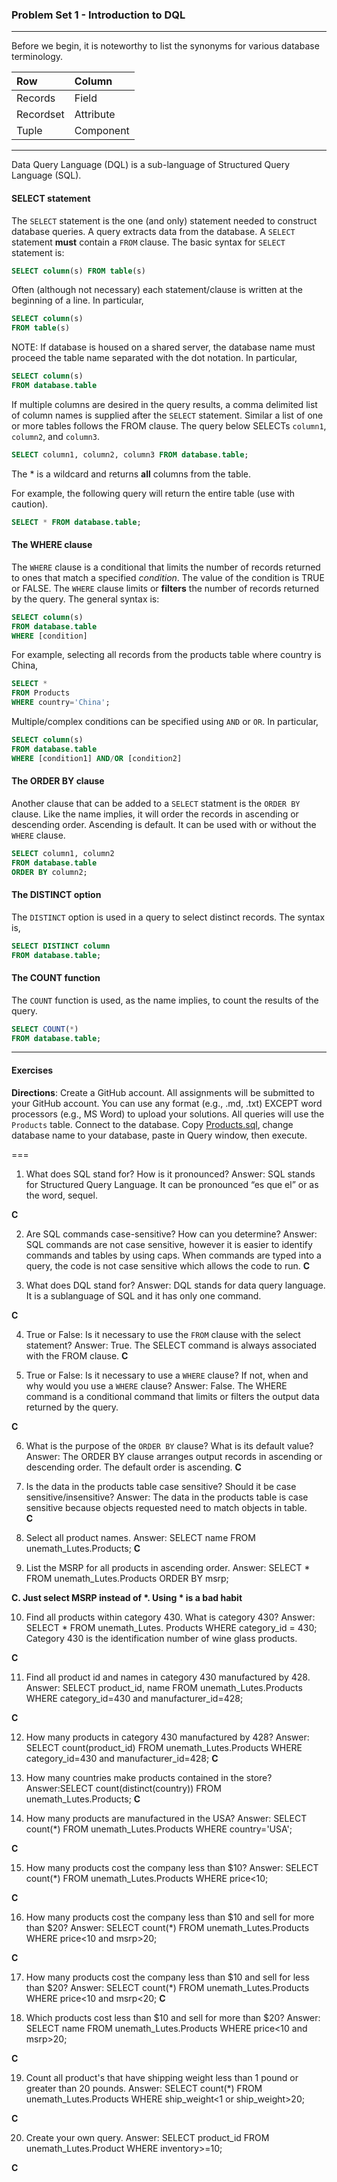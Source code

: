 ### Problem Set 1 - Introduction to DQL 
---

Before we begin, it is noteworthy to list the synonyms for various database terminology.  

|Row |Column   | 
|:--- |:---- |
|Records  | Field |
| Recordset | Attribute |
|Tuple | Component  |

---

Data Query Language (DQL) is a sub-language of Structured Query Language (SQL).  

#### SELECT statement

The `SELECT` statement is the one (and only) statement needed to construct database queries.  A query extracts data from the database.  A `SELECT` statement **must** contain a `FROM` clause.  The basic syntax for `SELECT` statement is:

```SQL
SELECT column(s) FROM table(s)
```

Often (although not necessary) each statement/clause is written at the beginning of a line.  In particular, 

```SQL
SELECT column(s) 
FROM table(s)
```

NOTE: If database is housed on a shared server, the database name must proceed the table name separated with the dot notation.  In particular, 

```SQL
SELECT column(s) 
FROM database.table
```

If multiple columns are desired in the query results, a comma delimited list of column names is supplied after the `SELECT` statement. Similar a list of one or more tables follows the FROM clause.   The query below SELECTs `column1`, `column2`, and `column3`. 


```SQL
SELECT column1, column2, column3 FROM database.table;
```



The * is a wildcard and returns **all** columns from the table.  

For example, the following query will return the entire table (use with caution).

```SQL
SELECT * FROM database.table;
```


#### The WHERE clause

The `WHERE` clause is a conditional that limits the number of records returned to ones that match a specified *condition*.  The value of the condition is TRUE or FALSE.  The `WHERE` clause limits or **filters** the number of records returned by the query. The general syntax is:

```SQL
SELECT column(s)
FROM database.table
WHERE [condition]
```
For example, selecting all records from the products table where country is China, 

```SQL
SELECT *
FROM Products
WHERE country='China';
```


Multiple/complex conditions can be specified using `AND` or `OR`.  In particular,

```SQL
SELECT column(s)
FROM database.table
WHERE [condition1] AND/OR [condition2]
```


#### The ORDER BY clause

Another clause that can be added to a `SELECT` statment is the `ORDER BY` clause.  Like the name implies, it will order the records in ascending or descending order.  Ascending is default.  It can be used with or without the `WHERE` clause.  

```SQL
SELECT column1, column2
FROM database.table
ORDER BY column2;
```

#### The DISTINCT option

The `DISTINCT` option is used in a query to select distinct records.  The syntax is, 

```SQL
SELECT DISTINCT column
FROM database.table;
```



#### The COUNT function

The `COUNT` function is used, as the name implies, to count the results of the query.    

```SQL
SELECT COUNT(*)
FROM database.table;
```

---

#### Exercises

**Directions**: Create a GitHub account.  All assignments will be submitted to your GitHub account.  You can use any format (e.g., .md, .txt) EXCEPT word processors (e.g., MS Word) to upload your solutions.  All queries will use the `Products` table.  Connect to the database.  Copy [Products.sql](https://github.com/jamesquinlan/mat301/tree/master/products), change database name to your database, paste in Query window, then execute.

===

1. What does SQL stand for?  How is it pronounced?
Answer: SQL stands for Structured Query Language. It can be pronounced “es que el” or as the word, sequel.

  __C__

2. Are SQL commands case-sensitive?  How can you determine? 
Answer: SQL commands are not case sensitive, however it is easier to identify commands and tables by using caps. When commands are typed into a query, the code is not case sensitive which allows the code to run. 
  __C__


3. What does DQL stand for?
Answer: DQL stands for data query language. It is a sublanguage of SQL and it has only one command. 

  __C__

4. True or False:  Is it necessary to use the `FROM` clause with the select statement? 
Answer: True. The SELECT command is always associated with the FROM clause.
  __C__


5. True or False:  Is it necessary to use a `WHERE` clause?  If not, when and why would you use a `WHERE` clause?
Answer: False. The WHERE command is a conditional command that limits or filters the output data returned by the query. 

  __C__

6. What is the purpose of the `ORDER BY` clause?  What is its default value?  
Answer: The ORDER BY clause arranges output records in ascending or descending order. The default order is ascending. 
  __C__


7. Is the data in the products table case sensitive?  Should it be case sensitive/insensitive? 
Answer: The data in the products table is case sensitive because objects requested need to match objects in table.  
  __C__


8. Select all product names.
Answer: SELECT name FROM unemath_Lutes.Products;
  __C__


9. List the MSRP for all products in ascending order.
Answer: SELECT  * FROM unemath_Lutes.Products ORDER BY msrp;

  __C.  Just select MSRP instead of *.  Using * is a bad habit__

10. Find all products within  category 430.  What is category 430?
Answer: SELECT * FROM unemath_Lutes. Products WHERE category_id = 430; Category 430 is the identification number of wine glass products. 

  __C__

11. Find all product id and names in category 430 manufactured by 428.
Answer: SELECT product_id, name FROM unemath_Lutes.Products WHERE category_id=430 and manufacturer_id=428; 

  __C__


12. How many products in category 430 manufactured by 428?
Answer: SELECT count(product_id) FROM unemath_Lutes.Products WHERE  category_id=430 and manufacturer_id=428; 
  __C__


13. How many countries make products contained in the store?
Answer:SELECT count(distinct(country)) FROM unemath_Lutes.Products;
  __C__


14. How many products are manufactured in the USA?
Answer: SELECT count(*) FROM unemath_Lutes.Products WHERE country='USA';

  __C__

15. How many products cost the company less than $10?
Answer: SELECT count(*) FROM unemath_Lutes.Products WHERE price<10;

  __C__

16. How many products cost the company less than $10 and sell for more than $20?
Answer: SELECT count(*) FROM unemath_Lutes.Products WHERE price<10 and msrp>20;

  __C__

17. How many products cost the company less than $10 and sell for less than $20?
Answer: SELECT count(*) FROM unemath_Lutes.Products WHERE price<10 and msrp<20;
  __C__


18. Which products cost less than $10 and sell for more than $20?
Answer: SELECT name FROM unemath_Lutes.Products WHERE price<10 and msrp>20;

  __C__

19. Count all product's that have shipping weight less than 1 pound or greater than 20 pounds.
Answer: SELECT count(*) FROM unemath_Lutes.Products WHERE ship_weight<1 or ship_weight>20;

  __C__

20. Create your own query.
Answer: SELECT product_id FROM unemath_Lutes.Product WHERE inventory>=10; 

  __C__
